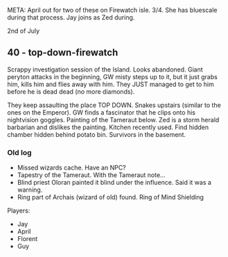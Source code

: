 META: April out for two of these on Firewatch isle. 3/4. She has bluescale during that process. Jay joins as Zed during.

2nd of July
## 40 - top-down-firewatch
Scrappy investigation session of the Island. Looks abandoned.
Giant peryton attacks in the beginning, GW misty steps up to it, but it just grabs him, kills him and flies away with him.
They JUST managed to get to him before he is dead dead (no more diamonds).

They keep assaulting the place TOP DOWN. Snakes upstairs (similar to the ones on the Emperor).
GW finds a fascinator that he clips onto his nightvision goggles.
Painting of the Tameraut below. Zed is a storm herald barbarian and dislikes the painting.
Kitchen recently used. Find hidden chamber hidden behind potato bin. Survivors in the basement.

### Old log
- Missed wizards cache. Have an NPC?
- Tapestry of the Tameraut. With the Tameraut note...
- Blind priest Oloran painted it blind under the influence. Said it was a warning.
- Ring part of Archais (wizard of old) found. Ring of Mind Shielding

Players:
- Jay
- April
- Florent
- Guy
